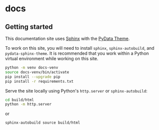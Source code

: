 # docs

## Getting started

This documentation site uses [Sphinx](https://www.sphinx-doc.org/en/master/)
with the
[PyData Theme](https://pydata-sphinx-theme.readthedocs.io/en/stable/index.html).

To work on this site, you will need to install `sphinx`, `sphinx-autobuild`, and
`pydata-sphinx-theme`. It is recommended that you work within a Python virtual
environment while working on this site.

```bash
python -m venv docs-venv
source docs-venv/bin/activate
pip install --upgrade pip
pip install -r requirements.txt
```

Serve the site locally using Python's `http.server` or `sphinx-autobuild`:

```bash
cd build/html
python -m http.server
```

or

```bash
sphinx-autobuild source build/html
```
